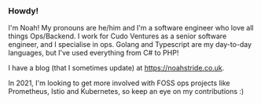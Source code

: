 ### Howdy!

I'm Noah! My pronouns are he/him and I'm a software engineer who love all things Ops/Backend. I work for Cudo Ventures as a senior software engineer, and I specialise in ops. Golang and Typescript are my day-to-day languages, but I've used everything from C# to PHP!

I have a blog (that I sometimes update) at https://noahstride.co.uk.

In 2021, I'm looking to get more involved with FOSS ops projects like Prometheus, Istio and Kubernetes, so keep an eye on my contributions :)
